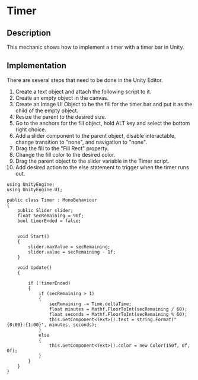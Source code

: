 # Timer

## Description
This mechanic shows how to implement a timer with a timer bar in Unity.

## Implementation
There are several steps that need to be done in the Unity Editor.

   1. Create a text object and attach the following script to it. 
   2. Create an empty object in the canvas.
   2. Create an Image UI Object to be the fill for the timer bar and put it as the child of the empty object.
   3. Resize the parent to the desired size.
   4. Go to the anchors for the fill object, hold ALT key and select the bottom right choice.
   5. Add a slider component to the parent object, disable interactable, change transition to "none", and navigation to "none".
   6. Drag the fill to the "Fill Rect" property.
   7. Change the fill color to the desired color.
   8. Drag the parent object to the slider variable in the Timer script.
   9. Add desired action to the else statement to trigger when the timer runs out.
    
    

    using UnityEngine;
    using UnityEngine.UI;

    public class Timer : MonoBehaviour
    {
        public Slider slider;
        float secRemaining = 90f;
        bool timerEnded = false;


        void Start()
        {
            slider.maxValue = secRemaining;
            slider.value = secRemaining - 1f;
        }

        void Update()
        {

            if (!timerEnded)
            {
                if (secRemaining > 1)
                {
                    secRemaining -= Time.deltaTime;
                    float minutes = Mathf.FloorToInt(secRemaining / 60);
                    float seconds = Mathf.FloorToInt(secRemaining % 60);
                    this.GetComponent<Text>().text = string.Format("{0:00}:{1:00}", minutes, seconds);
                }
                else
                {
                    this.GetComponent<Text>().color = new Color(150f, 0f, 0f);
                }
            }
        }
    }